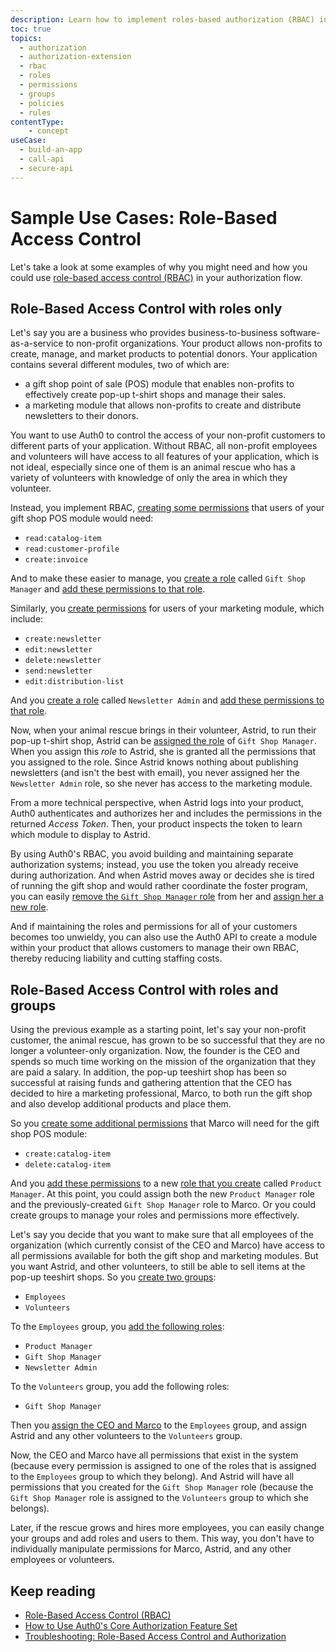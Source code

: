 ```yaml
---
description: Learn how to implement roles-based authorization (RBAC) in different scenarios and explore how to use rules with RBAC.
toc: true
topics:
  - authorization
  - authorization-extension
  - rbac
  - roles
  - permissions
  - groups
  - policies
  - rules
contentType:
    - concept
useCase:
  - build-an-app
  - call-api
  - secure-api
---
```

# Sample Use Cases: Role-Based Access Control

Let's take a look at some examples of why you might need and how you could use [role-based access control (RBAC)](/authorization/concepts/rbac) in your authorization flow.

## Role-Based Access Control with roles only

Let's say you are a business who provides business-to-business software-as-a-service to non-profit organizations. Your product allows non-profits to create, manage, and market products to potential donors. Your application contains several different modules, two of which are:

* a gift shop point of sale (POS) module that enables non-profits to effectively create pop-up t-shirt shops and manage their sales.
* a marketing module that allows non-profits to create and distribute newsletters to their donors.

You want to use Auth0 to control the access of your non-profit customers to different parts of your application. Without RBAC, all non-profit employees and volunteers will have access to all features of your application, which is not ideal, especially since one of them is an animal rescue who has a variety of volunteers with knowledge of only the area in which they volunteer.

Instead, you implement RBAC, [creating some permissions](/dashboard/guides/apis/add-permissions-apis) that users of your gift shop POS module would need:

* `read:catalog-item`
* `read:customer-profile`
* `create:invoice`

And to make these easier to manage, you [create a role](/dashboard/guides/roles/create-roles) called `Gift Shop Manager` and [add these permissions to that role](/dashboard/guides/roles/add-permissions-roles).

Similarly, you [create permissions](/dashboard/guides/apis/add-permissions-apis) for users of your marketing module, which include:

* `create:newsletter`
* `edit:newsletter`
* `delete:newsletter`
* `send:newsletter`
* `edit:distribution-list`

And you [create a role](/dashboard/guides/roles/create-roles) called `Newsletter Admin` and [add these permissions to that role](/dashboard/guides/roles/add-permissions-roles).

Now, when your animal rescue brings in their volunteer, Astrid, to run their pop-up t-shirt shop, Astrid can be [assigned the role](/dashboard/guides/users/assign-roles-users) of `Gift Shop Manager`. When you assign this <dfn data-key="role">role</dfn> to Astrid, she is granted all the permissions that you assigned to the role. Since Astrid knows nothing about publishing newsletters (and isn't the best with email), you never assigned her the `Newsletter Admin` role, so she never has access to the marketing module.

From a more technical perspective, when Astrid logs into your product, Auth0 authenticates and authorizes her and includes the permissions in the returned <dfn data-key="access-token">Access Token</dfn>. Then, your product inspects the token to learn which module to display to Astrid.

By using Auth0's RBAC, you avoid building and maintaining separate authorization systems; instead, you use the token you already receive during authorization. And when Astrid moves away or decides she is tired of running the gift shop and would rather coordinate the foster program, you can easily [remove the `Gift Shop Manager` role](/dashboard/guides/users/remove-user-roles) from her and [assign her a new role](/dashboard/guides/users/assign-roles-users).

And if maintaining the roles and permissions for all of your customers becomes too unwieldy, you can also use the Auth0 API to create a module within your product that allows customers to manage their own RBAC, thereby reducing liability and cutting staffing costs.

## Role-Based Access Control with roles and groups

Using the previous example as a starting point, let's say your non-profit customer, the animal rescue, has grown to be so successful that they are no longer a volunteer-only organization. Now, the founder is the CEO and spends so much time working on the mission of the organization that they are paid a salary. In addition, the pop-up teeshirt shop has been so successful at raising funds and gathering attention that the CEO has decided to hire a marketing professional, Marco, to both run the gift shop and also develop additional products and place them.

So you [create some additional permissions](/dashboard/guides/apis/add-permissions-apis) that Marco will need for the gift shop POS module:

* `create:catalog-item`
* `delete:catalog-item`

And you [add these permissions](/dashboard/guides/roles/add-permissions-roles) to a new [role that you create](/dashboard/guides/roles/create-roles) called `Product Manager`. At this point, you could assign both the new `Product Manager` role and the previously-created `Gift Shop Manager` role to Marco. Or you could create groups to manage your roles and permissions more effectively.

Let's say you decide that you want to make sure that all employees of the organization (which currently consist of the CEO and Marco) have access to all permissions available for both the gift shop and marketing modules. But you want Astrid, and other volunteers, to still be able to sell items at the pop-up teeshirt shops. So you [create two groups](/dashboard/guides/groups/create-groups):

* `Employees`
* `Volunteers`

To the `Employees` group, you [add the following roles](/dashboard/guides/groups/assign-group-roles):

* `Product Manager`
* `Gift Shop Manager`
* `Newsletter Admin`

To the `Volunteers` group, you add the following roles:

* `Gift Shop Manager`

Then you [assign the CEO and Marco](/dashboard/guides/groups/assign-group-users) to the `Employees` group, and assign Astrid and any other volunteers to the `Volunteers` group.

Now, the CEO and Marco have all permissions that exist in the system (because every permission is assigned to one of the roles that is assigned to the `Employees` group to which they belong). And Astrid will have all permissions that you created for the `Gift Shop Manager` role (because the `Gift Shop Manager` role is assigned to the `Volunteers` group to which she belongs).

Later, if the rescue grows and hires more employees, you can easily change your groups and add roles and users to them. This way, you don't have to individually manipulate permissions for Marco, Astrid, and any other employees or volunteers.

## Keep reading

- [Role-Based Access Control (RBAC)](/authorization/concepts/rbac)
- [How to Use Auth0's Core Authorization Feature Set](/authorization/guides/how-to)
- [Troubleshooting: Role-Based Access Control and Authorization](/authorization/concepts/troubleshooting)